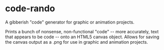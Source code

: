 # code-rando
A gibberish "code" generator for graphic or animation projects.

Prints a bunch of nonsense, non-functional "code" -- more accurately, text that appears to be code -- onto an HTML5 canvas object.
Allows for saving the canvas output as a .png for use in graphic and animation projects.
